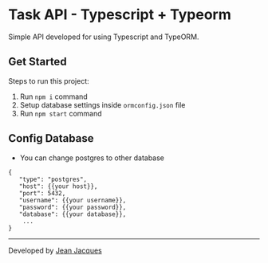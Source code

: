 # Task API - Typescript + Typeorm

Simple API developed for using Typescript and TypeORM.

## Get Started

Steps to run this project:

1. Run `npm i` command
2. Setup database settings inside `ormconfig.json` file
3. Run `npm start` command

## Config Database

* You can change postgres to other database

```
{
   "type": "postgres", 
   "host": {{your host}},
   "port": 5432,
   "username": {{your username}},
   "password": {{your password}},
   "database": {{your database}},
    ...
}
```

---

Developed by [Jean Jacques](https://github.com/jjeanjacques10) 